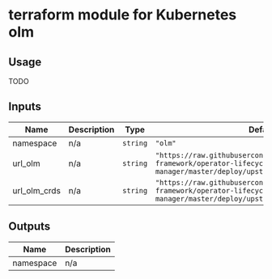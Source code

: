 # terraform module for Kubernetes olm

## Usage
TODO
<!-- BEGINNING OF PRE-COMMIT-TERRAFORM DOCS HOOK -->
## Inputs

| Name | Description | Type | Default | Required |
|------|-------------|------|---------|:--------:|
| namespace | n/a | `string` | `"olm"` | no |
| url\_olm | n/a | `string` | `"https://raw.githubusercontent.com/operator-framework/operator-lifecycle-manager/master/deploy/upstream/quickstart/olm.yaml"` | no |
| url\_olm\_crds | n/a | `string` | `"https://raw.githubusercontent.com/operator-framework/operator-lifecycle-manager/master/deploy/upstream/quickstart/crds.yaml"` | no |

## Outputs

| Name | Description |
|------|-------------|
| namespace | n/a |

<!-- END OF PRE-COMMIT-TERRAFORM DOCS HOOK -->
